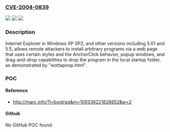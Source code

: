 ### [CVE-2004-0839](https://cve.mitre.org/cgi-bin/cvename.cgi?name=CVE-2004-0839)
![](https://img.shields.io/static/v1?label=Product&message=n%2Fa&color=blue)
![](https://img.shields.io/static/v1?label=Version&message=n%2Fa&color=blue)
![](https://img.shields.io/static/v1?label=Vulnerability&message=n%2Fa&color=brighgreen)

### Description

Internet Explorer in Windows XP SP2, and other versions including 5.01 and 5.5, allows remote attackers to install arbitrary programs via a web page that uses certain styles and the AnchorClick behavior, popup windows, and drag-and-drop capabilities to drop the program in the local startup folder, as demonstrated by "wottapoop.html".

### POC

#### Reference
- http://marc.info/?l=bugtraq&m=109336221826652&w=2

#### Github
No GitHub POC found.

